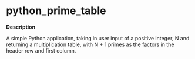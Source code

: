 # python_prime_table


**Description**

A simple Python application, taking in user input of a positive integer, N and returning a multiplication table, with N + 1 primes as the factors in the header row and first column.
